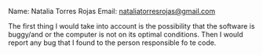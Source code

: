 Name: Natalia Torres Rojas
Email: nataliatorresrojas@gmail.com

The first thing I would take into account is the possibility that the software is buggy/and or the computer is not on its optimal conditions.
Then I would report any bug that I found to the person responsible fo te code.
